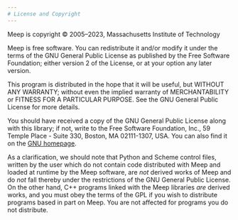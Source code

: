 ```yaml
---
# License and Copyright
---
```


Meep is copyright © 2005–2023, Massachusetts Institute of Technology

Meep is free software. You can redistribute it and/or modify it under the terms of the GNU General Public License as published by the Free Software Foundation; either version 2 of the License, or at your option any later version.

This program is distributed in the hope that it will be useful, but WITHOUT ANY WARRANTY; without even the implied warranty of MERCHANTABILITY or FITNESS FOR A PARTICULAR PURPOSE. See the GNU General Public License for more details.

You should have received a copy of the GNU General Public License along with this library; if not, write to the Free Software Foundation, Inc., 59 Temple Place - Suite 330, Boston, MA 02111-1307, USA. You can also find it on the [GNU homepage](http://www.gnu.org/copyleft/gpl.html).

As a clarification, we should note that Python and Scheme control files, written by the user which do not contain code distributed with Meep and loaded at runtime by the Meep software, are *not* derived works of Meep and do *not* fall thereby under the restrictions of the GNU General Public License. On the other hand, C++ programs linked with the Meep libraries *are* derived works, and you must obey the terms of the GPL if you wish to distribute programs based in part on Meep. You are not affected for programs you do not distribute.

